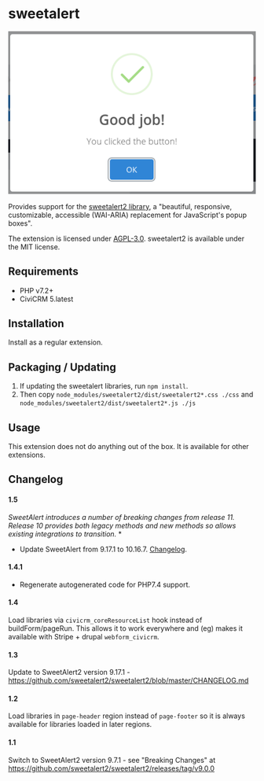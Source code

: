# sweetalert

![Screenshot](images/screenshot.png)

Provides support for the [sweetalert2 library](https://sweetalert2.github.io/), a "beautiful, responsive, customizable, accessible (WAI-ARIA) replacement for JavaScript's popup boxes".

The extension is licensed under [AGPL-3.0](LICENSE.txt). sweetalert2 is available under the MIT license.

## Requirements

* PHP v7.2+
* CiviCRM 5.latest

## Installation

Install as a regular extension.

## Packaging / Updating

1. If updating the sweetalert libraries, run `npm install`.
1. Then copy `node_modules/sweetalert2/dist/sweetalert2*.css ./css` and `node_modules/sweetalert2/dist/sweetalert2*.js ./js`

## Usage

This extension does not do anything out of the box. It is available for other extensions.

## Changelog

#### 1.5
*SweetAlert introduces a number of breaking changes from release 11. Release 10 provides both legacy methods and new methods so allows existing integrations to transition.*
*
* Update SweetAlert from 9.17.1 to 10.16.7. [Changelog](https://github.com/sweetalert2/sweetalert2/blob/master/CHANGELOG.md).

#### 1.4.1

* Regenerate autogenerated code for PHP7.4 support.

#### 1.4

Load libraries via `civicrm_coreResourceList` hook instead of buildForm/pageRun. This allows it to work everywhere and (eg) makes it available with Stripe + drupal `webform_civicrm`.

#### 1.3

Update to SweetAlert2 version 9.17.1 - https://github.com/sweetalert2/sweetalert2/blob/master/CHANGELOG.md

#### 1.2

Load libraries in `page-header` region instead of `page-footer` so it is always available for libraries loaded in later regions.

#### 1.1

Switch to SweetAlert2 version 9.7.1 - see "Breaking Changes" at https://github.com/sweetalert2/sweetalert2/releases/tag/v9.0.0
